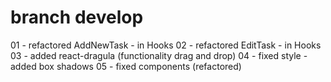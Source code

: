 
# branch develop

01 - refactored AddNewTask - in Hooks 
02 - refactored EditTask - in Hooks
03 - added react-dragula (functionality drag and drop)
04 - fixed style - added box shadows
05 - fixed components (refactored)

